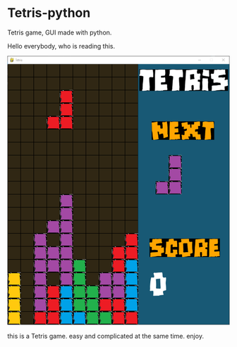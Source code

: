 # Tetris-python
Tetris game, GUI made with python.


Hello everybody, who is reading this.

![Tetris Game GUI](readme/Screenshot.png)


this is a Tetris game. easy and complicated at the same time. enjoy.
